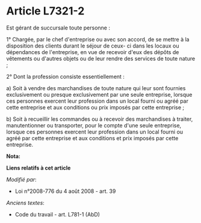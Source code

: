 # Article L7321-2

Est gérant de succursale toute personne :

1° Chargée, par le chef d'entreprise ou avec son accord, de se mettre à la disposition des clients durant le séjour de ceux-
ci dans les locaux ou dépendances de l'entreprise, en vue de recevoir d'eux des dépôts de vêtements ou d'autres objets ou de
leur rendre des services de toute nature ;

2° Dont la profession consiste essentiellement :

a) Soit à vendre des marchandises de toute nature qui leur sont fournies exclusivement ou presque exclusivement par une seule
entreprise, lorsque ces personnes exercent leur profession dans un local fourni ou agréé par cette entreprise et aux
conditions ou prix imposés par cette entreprise ;

b) Soit à recueillir les commandes ou à recevoir des marchandises à traiter, manutentionner ou transporter, pour le compte
d'une seule entreprise, lorsque ces personnes exercent leur profession dans un local fourni ou agréé par cette entreprise et
aux conditions et prix imposés par cette entreprise.

**Nota:**



**Liens relatifs à cet article**

_Modifié par_:

  - Loi n°2008-776 du 4 août 2008 - art. 39

_Anciens textes_:

  - Code du travail - art. L781-1 (AbD)
